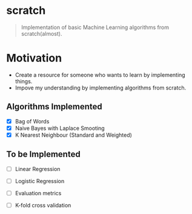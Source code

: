 # scratch
> Implementation of basic Machine Learning algorithms from scratch(almost).


# Motivation 
- Create a resource for someone who wants to learn by implementing things.
- Impove my understanding by implementing algorithms from scratch.

## Algorithms Implemented
- [X] Bag of Words
- [X] Naive Bayes with Laplace Smooting
- [X] K Nearest Neighbour (Standard and Weighted)

## To be Implemented
- [ ] Linear Regression
- [ ] Logistic Regression
- [ ] Evaluation metrics
- [ ] K-fold cross validation


